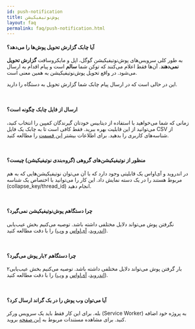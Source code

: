 ```yaml
---
id: push-notification
title: پوش‌نوتیفیکیشن
layout: faq    
permalink: faq/push-notification.html    
---
```


#### آیا چابک گزارش تحویل پوش‌ها را می‌دهد؟

به طور کلی سرویس‌های  پوش‌نوتیفیکیشن گوگل، اپل و مایکروسافت **گزارش تحویل نمی‌دهند**. آن‌ها فقط اعلام می‌کنند که توکن شما **سالم** است و پیام اقدام به ارسال می‌شود. در واقع تحویل پوش‌نوتیفیکیشن به همین معنی است. 

این در حالی است که در ارسال پیام چابک شما گزارش تحویل به دستگاه را دارید.

<br>

#### ارسال از فایل چابک چگونه است؟
زمانی که شما می‌خواهید با استفاده از دیتابیس خودتان گیرندگان کمپین را انتخاب کنید، می‌توانید از این قابلیت بهره ببرید. فقط کافی است تا به چابک یک فایل CSV از  شناسه‌های کاربری را بدهید. برای اطلاعات بیشتر [این قسمت](https://doc.chabok.io/panel/send.html#%D8%A7%D8%B2-%D9%81%D8%A7%DB%8C%D9%84) را مطالعه کنید.  

<br>

#### منظور از نوتیفیکیشن‌های گروهی (گروه‌بندی نوتیفیکیشن) چیست؟
در اندروید و آی‌اواس یک قابلیتی وجود دارد که با آن می‌توان نوتیفیکیشن‌هایی که به هم مربوط هستند را در یک دسته نمایش داد. این کار را می‌توانید با اختصاص یک  شناسه (collapse_key/thread_id) انجام دهید.

<br>

#### چرا دستگاهم پوش‌نوتیفیکیشن نمی‌گیرد؟

نگرفتن پوش می‌تواند دلایل مختلفی داشته باشد. توصیه می‌کنیم بخش عیب‌یابی ([اندروید](https://doc.chabok.io/android/troubleshoot.html)، [آی‌اواس](https://doc.chabok.io/ios/troubleshoot.html) و [وب](https://doc.chabok.io/javascript/troubleshoot.html)) را با دقت مطالعه کنید.
 
<br>

#### چرا دستگاهم ۲بار پوش می‌گیرد؟
۲بار گرفتن پوش می‌تواند دلایل مختلفی داشته باشد. توصیه می‌کنیم بخش عیب‌یابی ([اندروید](https://doc.chabok.io/android/troubleshoot.html)، [آی‌اواس](https://doc.chabok.io/ios/troubleshoot.html) و [وب](https://doc.chabok.io/javascript/troubleshoot.html)) را با دقت مطالعه کنید.

<br>

#### آیا می‌توان وب پوش را در بک گراند ارسال کرد؟

بله. برای این کار فقط باید یک سرویس ورکر (Service Worker) به پروژه خود اضافه کنید. برای مشاهده مستندات مربوط به [این صفحه](https://doc.chabok.io/javascript/sdk-setup.html#%D8%A7%D9%81%D8%B2%D9%88%D8%AF%D9%86-service-worker) بروید.

<br>
